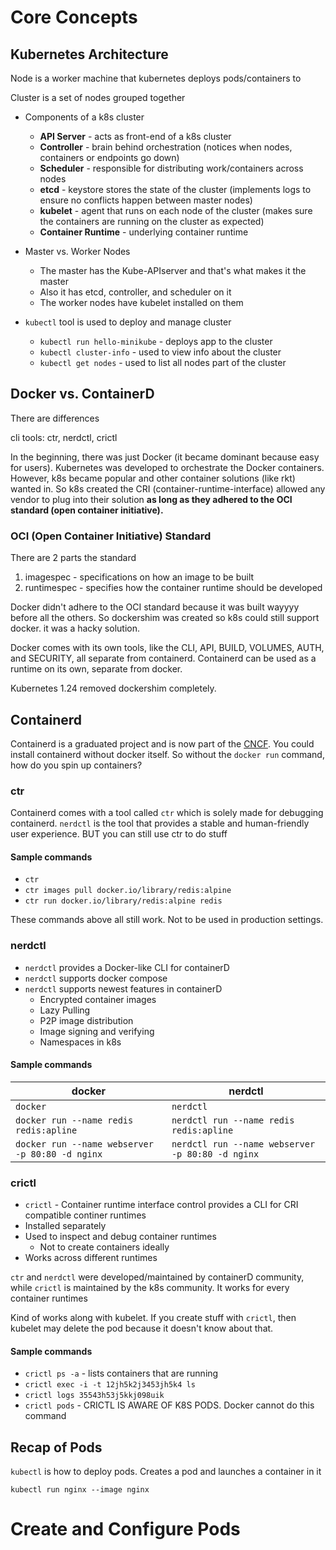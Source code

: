 # Core Concepts

## Kubernetes Architecture

Node is a worker machine that kubernetes deploys pods/containers to

Cluster is a set of nodes grouped together

* Components of a k8s cluster
    * **API Server** - acts as front-end of a k8s cluster
    * **Controller** - brain behind orchestration (notices when nodes, containers or endpoints go down)
    * **Scheduler** - responsible for distributing work/containers across nodes
    * **etcd** - keystore stores the state of the cluster (implements logs to ensure no conflicts happen between master nodes)
    * **kubelet** - agent that runs on each node of the cluster (makes sure the containers are running on the cluster as expected)
    * **Container Runtime** - underlying container runtime

* Master vs. Worker Nodes

    * The master has the Kube-APIserver and that's what makes it the master
    * Also it has etcd, controller, and scheduler on it
    * The worker nodes have kubelet installed on them

* `kubectl` tool is used to deploy and manage cluster
    * `kubectl run hello-minikube` - deploys app to the cluster
    * `kubectl cluster-info` - used to view info about the cluster
    * `kubectl get nodes` - used to list all nodes part of the cluster

## Docker vs. ContainerD

There are differences

cli tools: ctr, nerdctl, crictl

In the beginning, there was just Docker (it became dominant because easy for users). Kubernetes was developed to orchestrate the Docker containers. However, k8s became popular and other container solutions (like rkt) wanted in. So k8s created the CRI (container-runtime-interface) allowed any vendor to plug into their solution **as long as they adhered to the OCI standard (open container initiative).**

### OCI (Open Container Initiative) Standard

There are 2 parts the standard

1. imagespec - specifications on how an image to be built
1. runtimespec - specifies how the container runtime should be developed

Docker didn't adhere to the OCI standard because it was built wayyyy before all the others. So dockershim was created so k8s could still support docker. it was a hacky solution.

Docker comes with its own tools, like the CLI, API, BUILD, VOLUMES, AUTH, and SECURITY, all separate from containerd. Containerd can be used as a runtime on its own, separate from docker.

Kubernetes 1.24 removed dockershim completely.

## Containerd

Containerd is a graduated project and is now part of the [CNCF](https://www.cncf.io/). You could install containerd without docker itself. So without the `docker run` command, how do you spin up containers?

### ctr

Containerd comes with a tool called `ctr` which is solely made for debugging containerd. `nerdctl` is the tool that provides a stable and human-friendly user experience. BUT you can still use ctr to do stuff

#### Sample commands

* `ctr`
* `ctr images pull docker.io/library/redis:alpine`
* `ctr run docker.io/library/redis:alpine redis`

These commands above all still work. Not to be used in production settings.

### nerdctl

* `nerdctl` provides a Docker-like CLI for containerD
* `nerdctl` supports docker compose
* `nerdctl` supports newest features in containerD
    * Encrypted container images
    * Lazy Pulling
    * P2P image distribution
    * Image signing and verifying
    * Namespaces in k8s

#### Sample commands

| docker      | nerdctl |
| ----------- | ----------- |
| `docker`    | `nerdctl`   |
| `docker run --name redis redis:apline`   | `nerdctl run --name redis redis:apline` |
| `docker run --name webserver -p 80:80 -d nginx` | `nerdctl run --name webserver -p 80:80 -d nginx` |

### crictl

* `crictl` - Container runtime interface control provides a CLI for CRI compatible continer runtimes
* Installed separately
* Used to inspect and debug container runtimes
    * Not to create containers ideally
* Works across different runtimes

`ctr` and `nerdctl` were developed/maintained by containerD community, while `crictl` is maintained by the k8s community. It works for every container runtimes

Kind of works along with kubelet. If you create stuff with `crictl`, then kubelet may delete the pod because it doesn't know about that.

#### Sample commands

* `crictl ps -a` - lists containers that are running
* `crictl exec -i -t 12jh5k2j3453jh5k4 ls`
* `crictl logs 35543h53j5kkj098uik`
* `crictl pods` - CRICTL IS AWARE OF K8S PODS. Docker cannot do this command


## Recap of Pods

`kubectl` is how to deploy pods. Creates a pod and launches a container in it

`kubectl run nginx --image nginx`

# Create and Configure Pods

